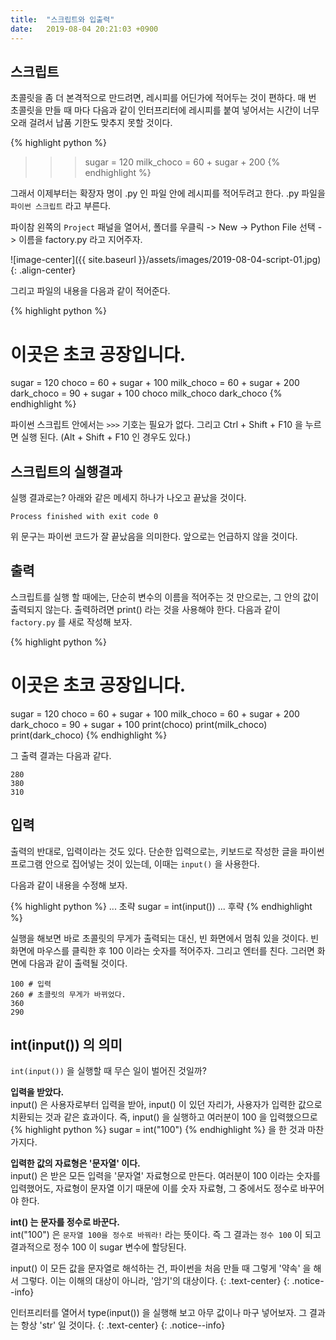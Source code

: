 ```yaml
---
title:  "스크립트와 입출력"
date:   2019-08-04 20:21:03 +0900
---
```


## 스크립트
초콜릿을 좀 더 본격적으로 만드려면, 레시피를 어딘가에 적어두는 것이 편하다.
매 번 초콜릿을 만들 때 마다 다음과 같이 인터프리터에 레시피를 붙여 넣어서는 
시간이 너무 오래 걸려서 납품 기한도 맞추지 못할 것이다.

{% highlight python %}
>>> sugar = 120
>>> milk_choco = 60 + sugar + 200
{% endhighlight %}

그래서 이제부터는 확장자 명이 .py 인 파일 안에 레시피를 적어두려고 한다.
.py 파일을 `파이썬 스크립트` 라고 부른다.

파이참 왼쪽의 `Project` 패널을 열어서, 폴더를 우클릭 -> New -> Python File 선택 -> 이름을 factory.py
라고 지어주자.

![image-center]({{ site.baseurl }}/assets/images/2019-08-04-script-01.jpg){: .align-center}

그리고 파일의 내용을 다음과 같이 적어준다.

{% highlight python %}
# 이곳은 초코 공장입니다.

sugar = 120
choco = 60 + sugar + 100
milk_choco = 60 + sugar + 200
dark_choco = 90 + sugar + 100
choco
milk_choco
dark_choco
{% endhighlight %}

파이썬 스크립트 안에서는 `>>>` 기호는 필요가 없다.
그리고 Ctrl + Shift + F10 을 누르면 실행 된다. (Alt + Shift + F10 인 경우도 있다.)


## 스크립트의 실행결과
실행 결과로는? 아래와 같은 메세지 하나가 나오고 끝났을 것이다.
```
Process finished with exit code 0
```
위 문구는 파이썬 코드가 잘 끝났음을 의미한다. 앞으로는 언급하지 않을 것이다.

## 출력

스크립트를 실행 할 때에는, 단순히 변수의 이름을 적어주는 것 만으로는,
그 안의 값이 출력되지 않는다. 출력하려면 print() 라는 것을 사용해야 한다.
다음과 같이 `factory.py` 를 새로 작성해 보자.

{% highlight python %}
# 이곳은 초코 공장입니다.

sugar = 120
choco = 60 + sugar + 100
milk_choco = 60 + sugar + 200
dark_choco = 90 + sugar + 100
print(choco)
print(milk_choco)
print(dark_choco)
{% endhighlight %}

그 출력 결과는 다음과 같다.
```
280
380
310
```

## 입력
출력의 반대로, 입력이라는 것도 있다. 단순한 입력으로는, 키보드로 
작성한 글을 파이썬 프로그램 안으로 집어넣는 것이 있는데, 이때는
`input()` 을 사용한다.

다음과 같이 내용을 수정해 보자.

{% highlight python %}
... 초략
sugar = int(input())
... 후략
{% endhighlight %}

실행을 해보면 바로 초콜릿의 무게가 출력되는 대신, 빈 화면에서 멈춰 있을 것이다.
빈 화면에 마우스를 클릭한 후 100 이라는 숫자를 적어주자. 그리고 엔터를 친다.
그러면 화면에 다음과 같이 출력될 것이다.

```
100 # 입력
260 # 초콜릿의 무게가 바뀌었다.
360
290
```

## int(input()) 의 의미
`int(input())` 을 실행할 때 무슨 일이 벌어진 것일까?

**입력을 받았다.** <br>
input() 은 사용자로부터 입력을 받아, input() 이 있던 자리가,
사용자가 입력한 값으로 치환되는 것과 같은 효과이다.
즉, input() 을 실행하고 여러분이 100 을 입력했으므로
{% highlight python %}
sugar = int("100")
{% endhighlight %}
을 한 것과 마찬가지다.

**입력한 값의 자료형은 '문자열' 이다.** <br>
input() 은 받은 모든 입력을 '문자열' 자료형으로 만든다.
여러분이 100 이라는 숫자를 입력했어도, 자료형이 문자열 이기 때문에
이를 숫자 자료형, 그 중에서도 정수로 바꾸어야 한다.

**int() 는 문자를 정수로 바꾼다.** <br>
int("100") 은 `문자열 100을 정수로 바꿔라!` 라는 뜻이다.
즉 그 결과는 `정수 100` 이 되고 결과적으로 정수 100 이 sugar 변수에 할당된다.

input() 이 모든 값을 문자열로 해석하는 건, 파이썬을 처음 만들 때 그렇게 '약속' 을 
해서 그렇다. 이는 이해의 대상이 아니라, '암기'의 대상이다.
{: .text-center}
{: .notice--info}

인터프리터를 열어서 type(input()) 을 실행해 보고 아무 값이나 마구 넣어보자.
그 결과는 항상 'str' 일 것이다.
{: .text-center}
{: .notice--info}


